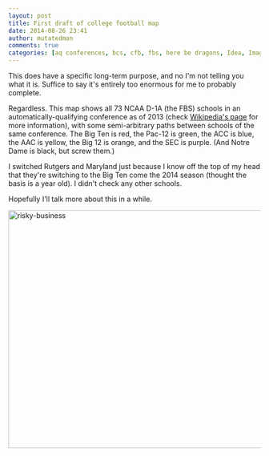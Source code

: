 ```yaml
---
layout: post
title: First draft of college football map
date: 2014-08-26 23:41
author: mutatedman
comments: true
categories: [aq conferences, bcs, cfb, fbs, here be dragons, Idea, Image, ncaa]
---
```

This does have a specific long-term purpose, and no I'm not telling you what it is. Suffice to say it's entirely too enormous for me to probably complete.

Regardless. This map shows all 73 NCAA D-1A (the FBS) schools in an automatically-qualifying conference as of 2013 (check <a href="http://en.wikipedia.org/wiki/Automatic_Qualifying_conference">Wikipedia's page</a> for more information), with some semi-arbitrary paths between schools of the same conference. The Big Ten is red, the Pac-12 is green, the ACC is blue, the AAC is yellow, the Big 12 is orange, and the SEC is purple. (And Notre Dame is black, but screw them.)

I switched Rutgers and Maryland just because I know off the top of my head that they're switching to the Big Ten come the 2014 season (thought the basis is a year old). I didn't check any other schools.

Hopefully I'll talk more about this in a while.

<a href="https://samuelthomaservin.files.wordpress.com/2014/08/risky-business.png"><img class="alignnone size-full wp-image-462" src="http://samuelthomaservin.files.wordpress.com/2014/08/risky-business.png" alt="risky-business" width="800" height="475" /></a>
